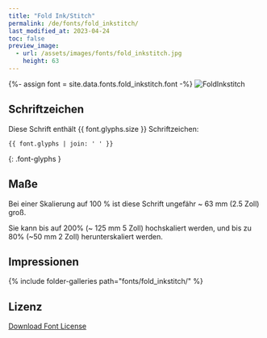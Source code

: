 ```yaml
---
title: "Fold Ink/Stitch"
permalink: /de/fonts/fold_inkstitch/
last_modified_at: 2023-04-24
toc: false
preview_image:
  - url: /assets/images/fonts/fold_inkstitch.jpg
    height: 63
---
```

{%- assign font = site.data.fonts.fold_inkstitch.font -%}
![FoldInkstitch](/assets/images/fonts/fold_inkstitch.jpg)

## Schriftzeichen

Diese Schrift enthält  {{ font.glyphs.size }} Schriftzeichen:

```
{{ font.glyphs | join: ' ' }}
```
{: .font-glyphs }


## Maße

Bei einer Skalierung auf 100 % ist diese Schrift ungefähr ~ 63 mm (2.5 Zoll) groß.

Sie kann bis auf 200% (~ 125 mm 5 Zoll) hochskaliert werden, und bis zu 80% (~50 mm 2 Zoll) herunterskaliert werden.

## Impressionen

{% include folder-galleries path="fonts/fold_inkstitch/" %}

## Lizenz

[Download Font License](https://github.com/inkstitch/inkstitch/tree/main/fonts/fold_inkstitch/license)
